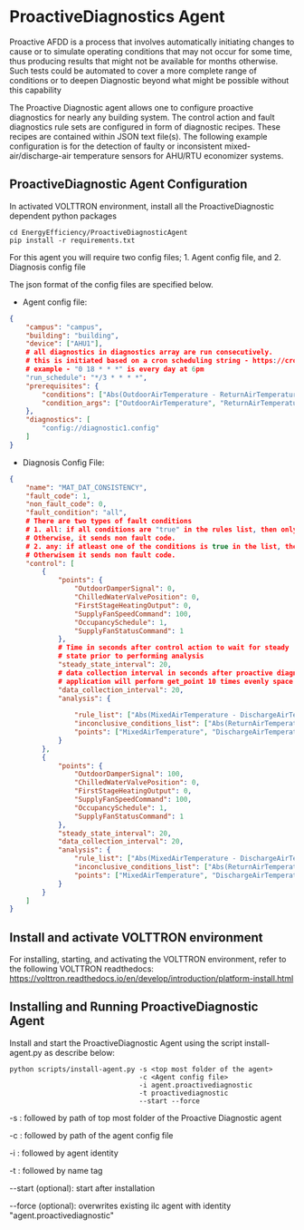 # ProactiveDiagnostics Agent

Proactive AFDD is a process that involves automatically initiating changes to cause or
 to simulate operating conditions that may not occur for some time,
  thus producing results that might not be available for months otherwise.
Such tests could be automated to cover a more complete range of conditions
 or to deepen Diagnostic beyond what might be possible without this capability
 
The Proactive Diagnostic agent allows one to configure proactive diagnostics
 for nearly any building system. The control action and fault diagnostics rule sets
 are configured in form of diagnostic recipes. These recipes are contained within 
 JSON text file(s). The following example configuration is for the detection of faulty or
 inconsistent mixed-air/discharge-air temperature sensors for AHU/RTU economizer systems. 
 

## ProactiveDiagnostic Agent Configuration

In activated VOLTTRON environment, install all the ProactiveDiagnostic dependent python packages

```
cd EnergyEfficiency/ProactiveDiagnosticAgent
pip install -r requirements.txt
```
For this agent you will require two config files; 1. Agent config file, and 2. Diagnosis config file

The json format of the config files are specified below. 

*  Agent config file:

```` json
{
    "campus": "campus",
    "building": "building",
    "device": ["AHU1"],
    # all diagnostics in diagnostics array are run consecutively.
    # this is initiated based on a cron scheduling string - https://crontab.guru
    # example - "0 18 * * *" is every day at 6pm
    "run_schedule": "*/3 * * * *",
    "prerequisites": {
        "conditions": ["Abs(OutdoorAirTemperature - ReturnAirTemperature)>5.0", "OutdoorAirTemperature>35.0"],
        "condition_args": ["OutdoorAirTemperature", "ReturnAirTemperature"]
    },
    "diagnostics": [
        "config://diagnostic1.config"
    ]
}
````

*  Diagnosis Config File:


```json
{
    "name": "MAT_DAT_CONSISTENCY",
    "fault_code": 1,
    "non_fault_code": 0,
    "fault_condition": "all", 
    # There are two types of fault conditions
    # 1. all: if all conditions are "true" in the rules list, then only proactive agent sends fault code.
    # Otherwise, it sends non fault code.
    # 2. any: if atleast one of the conditions is true in the list, then it sends fault code.
    # Otherwisem it sends non fault code. 
    "control": [
        {
            "points": {
                "OutdoorDamperSignal": 0,
                "ChilledWaterValvePosition": 0,
                "FirstStageHeatingOutput": 0,
                "SupplyFanSpeedCommand": 100,
                "OccupancySchedule": 1,
                "SupplyFanStatusCommand": 1
            },
            # Time in seconds after control action to wait for steady
            # state prior to performing analysis
            "steady_state_interval": 20,
            # data collection interval in seconds after proactive diagnostic
            # application will perform get_point 10 times evenly space over collection interval
            "data_collection_interval": 20,
            "analysis": {
            
                "rule_list": ["Abs(MixedAirTemperature - DischargeAirTemperature) > 6"],
                "inconclusive_conditions_list": ["Abs(ReturnAirTemperature - OutdoorAirTemperature) > 6"],
                "points": ["MixedAirTemperature", "DischargeAirTemperature", "ReturnAirTemperature", "OutdoorAirTemperature"]
            }
        },
        {
            "points": {
                "OutdoorDamperSignal": 100,
                "ChilledWaterValvePosition": 0,
                "FirstStageHeatingOutput": 0,
                "SupplyFanSpeedCommand": 100,
                "OccupancySchedule": 1,
                "SupplyFanStatusCommand": 1
            },
            "steady_state_interval": 20,
            "data_collection_interval": 20,
            "analysis": {
                "rule_list": ["Abs(MixedAirTemperature - DischargeAirTemperature) > 6"],
                "inconclusive_conditions_list": ["Abs(ReturnAirTemperature - OutdoorAirTemperature) > 6"],
                "points": ["MixedAirTemperature", "DischargeAirTemperature", "ReturnAirTemperature", "OutdoorAirTemperature"]
            }
        }
    ]
}
````
## Install and activate VOLTTRON environment
For installing, starting, and activating the VOLTTRON environment, refer to the following VOLTTRON readthedocs: 
https://volttron.readthedocs.io/en/develop/introduction/platform-install.html

## Installing and Running ProactiveDiagnostic Agent
Install and start the ProactiveDiagnostic Agent using the script install-agent.py as describe below:

```
python scripts/install-agent.py -s <top most folder of the agent> 
                                -c <Agent config file>
                                -i agent.proactivediagnostic
                                -t proactivediagnostic
                                --start --force
```
-s : followed by path of top most folder of the Proactive Diagnostic agent

-c : followed by path of the agent config file

-i : followed by agent identity

-t : followed by name tag
 
--start (optional): start after installation

--force (optional): overwrites existing ilc agent with identity "agent.proactivediagnostic" 


